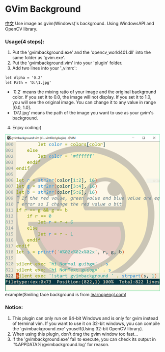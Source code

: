 # GVim Background
[中文](https://github.com/ZimingYuan/gvimbackground/blob/master/README_zh.md)
Use image as gvim(Windows)'s background. Using WindowsAPI and OpenCV library.
### Usage(4 steps):
1. Put the 'gvimbackground.exe' and the 'opencv_world401.dll' into the same folder as 'gvim.exe'.
2. Put the 'gvimbackground.vim' into your 'plugin' folder.
3. Add two lines into your '_vimrc':
```
let Alpha = '0.2'
let Path = 'D:\1.jpg'
```
* '0.2' means the mixing ratio of your image and the original background color. If you set it to 0.0, the image will not display. If you set it to 1.0, you will see the original image. You can change it to any value in range [0.0, 1.0].
* 'D:\1.jpg' means the path of the image you want to use as your gvim's background.
4. Enjoy coding:)

![](https://github.com/ZimingYuan/gvimbackground/blob/master/example.png)
example(Smiling face background is from [learnopengl.com](https://learnopengl.com/img/textures/awesomeface.png))
### Notice:
1. This plugin can only run on 64-bit Windows and is only for gvim instead of terminal vim. If you want to use it on 32-bit windows, you can compile the 'gvimbackground.exe' youself(Using 32-bit OpenCV library).
2. When using this plugin, don't drag the gvim window too fast...
3. If the 'gvimbackground.exe' fail to execute, you can check its output in '%APPDATA%\gvimbackground.log' for reason.
